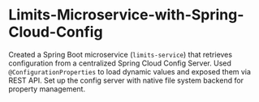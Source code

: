 # Limits-Microservice-with-Spring-Cloud-Config
Created a Spring Boot microservice (`limits-service`) that retrieves configuration from a centralized Spring Cloud Config Server. Used `@ConfigurationProperties` to load dynamic values and exposed them via REST API. Set up the config server with native file system backend for property management.
